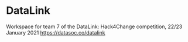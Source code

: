 # DataLink
Workspace for team 7 of the DataLink: Hack4Change competition, 22/23 January 2021
https://datasoc.co/datalink
